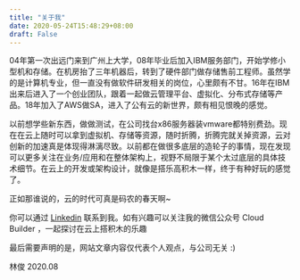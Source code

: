 ```yaml
---
title: "关于我"
date: 2020-05-24T15:48:29+08:00
draft: False    
---
```


04年第一次出远门来到广州上大学，08年毕业后加入IBM服务部门，开始学修小型机和存储。在机房抬了三年机器后，转到了硬件部门做存储售前工程师。虽然学的是计算机专业，但一直没有做软件研发相关的岗位，心里颇有不甘。16年在IBM出来后进入了一个创业团队，跟着一起做云管理平台、虚拟化、分布式存储等产品。18年加入了AWS做SA，进入了公有云的新世界，颇有相见恨晚的感觉。

以前想学些新东西，做做测试，在公司找台x86服务器装vmware都特别费劲。现在在云上随时可以拿到虚拟机、存储等资源，随时折腾，折腾完就关掉资源，云对创新的加速真是体现得淋漓尽致。以前都在做很多底层的造轮子的事情，现在发现可以更多关注在业务/应用和在整体架构上，视野不局限于某个太过底层的具体技术细节。在云上的开发或架构设计，就像是搭乐高积木一样，终于有种好玩的感觉了。

正如那谁说的，云的时代可真是码农的春天啊~

你可以通过 [Linkedin](https://www.linkedin.com/in/randylinjun/) 联系到我。如有兴趣可以关注我的微信公众号 Cloud Builder ，一起探讨在云上搭积木的乐趣

最后需要声明的是，网站文章内容仅代表个人观点，与公司无关 :)

林俊
2020.08